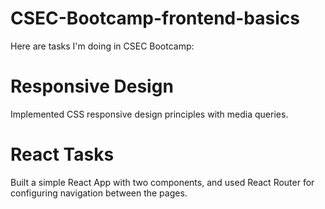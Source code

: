 # CSEC-Bootcamp-frontend-basics

Here are tasks I'm doing in CSEC Bootcamp:

# Responsive Design
Implemented CSS responsive design principles with media queries.
# React Tasks
Built a simple React App with two components, and used React Router for configuring navigation between the pages.